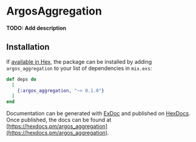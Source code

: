 # ArgosAggregation

**TODO: Add description**

## Installation

If [available in Hex](https://hex.pm/docs/publish), the package can be installed
by adding `argos_aggregation` to your list of dependencies in `mix.exs`:

```elixir
def deps do
  [
    {:argos_aggregation, "~> 0.1.0"}
  ]
end
```

Documentation can be generated with [ExDoc](https://github.com/elixir-lang/ex_doc)
and published on [HexDocs](https://hexdocs.pm). Once published, the docs can
be found at [https://hexdocs.pm/argos_aggregation](https://hexdocs.pm/argos_aggregation).

